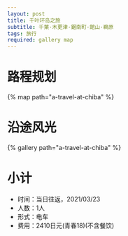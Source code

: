 ```yaml
---
layout: post
title: 千叶环岛之旅
subtitle: 千葉·木更津·鋸南町·館山·鵜原
tags: 旅行
required: gallery map
---
```


# 路程规划

{% map path="a-travel-at-chiba" %}

# 沿途风光

{% gallery path="a-travel-at-chiba" %}

# 小计

- 时间：当日往返，2021/03/23
- 人数：1人
- 形式：电车
- 费用：2410日元(青春18)(不含餐饮)
